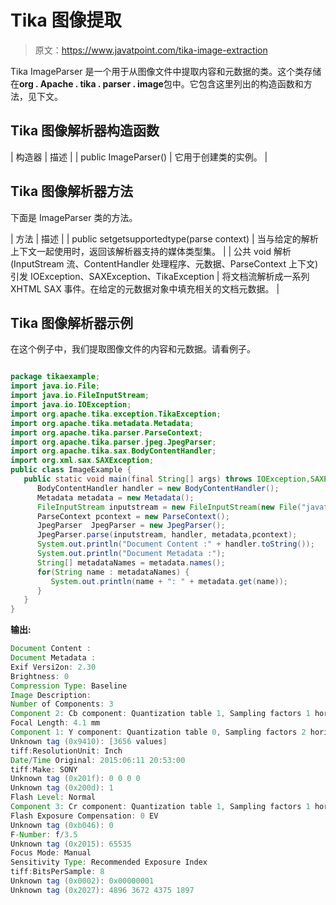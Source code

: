 # Tika 图像提取

> 原文：<https://www.javatpoint.com/tika-image-extraction>

Tika ImageParser 是一个用于从图像文件中提取内容和元数据的类。这个类存储在**org . Apache . tika . parser . image**包中。它包含这里列出的构造函数和方法，见下文。

## Tika 图像解析器构造函数

| 构造器 | 描述 |
| public ImageParser() | 它用于创建类的实例。 |

## Tika 图像解析器方法

下面是 ImageParser 类的方法。

| 方法 | 描述 |
| public set<mediatype>getsupportedtype(parse context)</mediatype> | 当与给定的解析上下文一起使用时，返回该解析器支持的媒体类型集。 |
| 公共 void 解析(InputStream 流、ContentHandler 处理程序、元数据、ParseContext 上下文)引发 IOException、SAXException、TikaException | 将文档流解析成一系列 XHTML SAX 事件。在给定的元数据对象中填充相关的文档元数据。 |

## Tika 图像解析器示例

在这个例子中，我们提取图像文件的内容和元数据。请看例子。

```java

package tikaexample;
import java.io.File;
import java.io.FileInputStream;
import java.io.IOException;
import org.apache.tika.exception.TikaException;
import org.apache.tika.metadata.Metadata;
import org.apache.tika.parser.ParseContext;
import org.apache.tika.parser.jpeg.JpegParser;
import org.apache.tika.sax.BodyContentHandler;
import org.xml.sax.SAXException;
public class ImageExample {
   public static void main(final String[] args) throws IOException,SAXException, TikaException {
      BodyContentHandler handler = new BodyContentHandler();
      Metadata metadata = new Metadata();
      FileInputStream inputstream = new FileInputStream(new File("javatpoint.jpg"));
      ParseContext pcontext = new ParseContext();
      JpegParser  JpegParser = new JpegParser();
      JpegParser.parse(inputstream, handler, metadata,pcontext);
      System.out.println("Document Content :" + handler.toString());
      System.out.println("Document Metadata :");
      String[] metadataNames = metadata.names();
      for(String name : metadataNames) { 		        
         System.out.println(name + ": " + metadata.get(name));
      }
   }
}

```

**输出:**

```java
Document Content :
Document Metadata :
Exif Versi2on: 2.30
Brightness: 0
Compression Type: Baseline
Image Description: 
Number of Components: 3
Component 2: Cb component: Quantization table 1, Sampling factors 1 horiz/1 vert
Focal Length: 4.1 mm
Component 1: Y component: Quantization table 0, Sampling factors 2 horiz/1 vert
Unknown tag (0x9410): [3656 values]
tiff:ResolutionUnit: Inch
Date/Time Original: 2015:06:11 20:53:00
tiff:Make: SONY
Unknown tag (0x201f): 0 0 0 0
Unknown tag (0x200d): 1
Flash Level: Normal
Component 3: Cr component: Quantization table 1, Sampling factors 1 horiz/1 vert
Flash Exposure Compensation: 0 EV
Unknown tag (0xb046): 0
F-Number: f/3.5
Unknown tag (0x2015): 65535
Focus Mode: Manual
Sensitivity Type: Recommended Exposure Index
tiff:BitsPerSample: 8
Unknown tag (0x0002): 0x00000001
Unknown tag (0x2027): 4896 3672 4375 1897

```